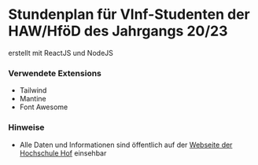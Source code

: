 <h1>Stundenplan für VInf-Studenten der HAW/HföD des Jahrgangs 20/23</h1>
<p>erstellt mit ReactJS und NodeJS</p>
<h3>Verwendete Extensions</h3>
<ul>
  <li>Tailwind</li>
  <li>Mantine</li>
  <li>Font Awesome</li>
</ul>


<h3>Hinweise</h3>
<ul>
  <li>Alle Daten und Informationen sind öffentlich auf der <a href="https://hof-university.de" target="_blank" rel="noreferrer">Webseite der Hochschule Hof</a> einsehbar</li>
</ul>
